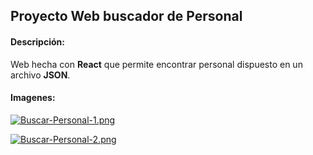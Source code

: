 ## Proyecto Web buscador de Personal
#### Descripción:
Web hecha con **React** que permite encontrar personal dispuesto en un archivo **JSON**.

#### Imagenes:

[![Buscar-Personal-1.png](https://i.postimg.cc/cJnJs2XQ/Buscar-Personal-1.png)](https://postimg.cc/cKdWh9qH)

[![Buscar-Personal-2.png](https://i.postimg.cc/nzfhM2PN/Buscar-Personal-2.png)](https://postimg.cc/TyQ64VGc)
